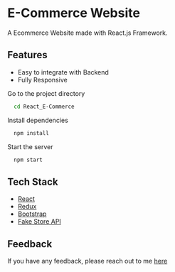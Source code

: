 # E-Commerce Website

A Ecommerce Website made with React.js Framework.


## Features

- Easy to integrate with Backend
- Fully Responsive


Go to the project directory

```bash
  cd React_E-Commerce
```

Install dependencies

```bash
  npm install
```

Start the server

```bash
  npm start
```



## Tech Stack

* [React](https://reactjs.org/)
* [Redux](https://redux.js.org/)
* [Bootstrap](https://getbootstrap.com/)
* [Fake Store API](https://fakestoreapi.com/)

## Feedback

If you have any feedback, please reach out to me [here](https://www.linkedin.com/in/ambrishnath/)


